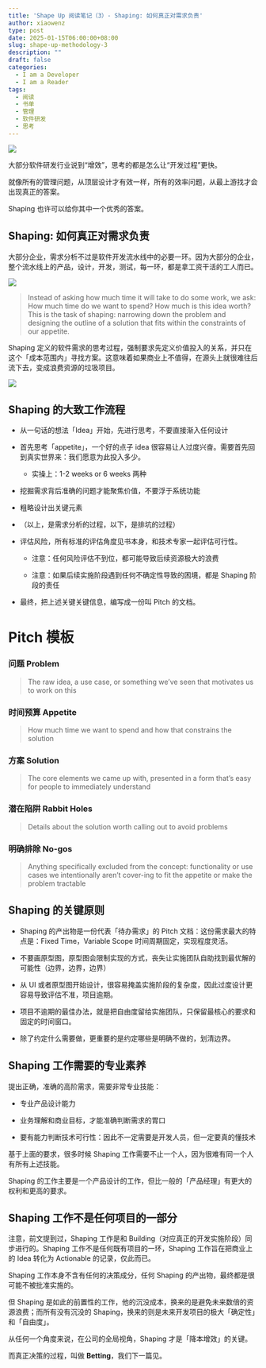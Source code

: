 ```yaml
---
title: 'Shape Up 阅读笔记（3）- Shaping: 如何真正对需求负责'
author: xiaowenz
type: post
date: 2025-01-15T06:00:00+08:00
slug: shape-up-methodology-3
description: ""
draft: false
categories:
  - I am a Developer
  - I am a Reader
tags:
  - 阅读
  - 书单
  - 管理
  - 软件研发
  - 思考
---
```


![](https://cdn.sa.net/2025/01/16/FVw3O2A8LWCoycu.png)

大部分软件研发行业说到“增效”，思考的都是怎么让“开发过程”更快。

就像所有的管理问题，从顶层设计才有效一样，所有的效率问题，从最上游找才会出现真正的答案。

Shaping 也许可以给你其中一个优秀的答案。

## Shaping: 如何真正对需求负责

大部分企业，需求分析不过是软件开发流水线中的必要一环。因为大部分的企业，整个流水线上的产品，设计，开发，测试，每一环，都是拿工资干活的工人而已。

![](https://cdn.sa.net/2025/01/15/gr5FNPlIC6RBMqp.png)

> Instead of asking how much time it will take to do some work, we ask: How much time do we want to spend? How much is this idea worth? This is the task of shaping: narrowing down the problem and designing the outline of a solution that fits within the constraints of our appetite.

Shaping 定义的软件需求的思考过程，强制要求先定义价值投入的关系，并只在这个「成本范围内」寻找方案。这意味着如果商业上不值得，在源头上就很难往后流下去，变成浪费资源的垃圾项目。

![](https://cdn.sa.net/2025/01/15/lEFiO2orDdcZIJK.png)

## Shaping 的大致工作流程

- 从一句话的想法「Idea」开始，先进行思考，不要直接渐入任何设计

- 首先思考「appetite」，一个好的点子 idea 很容易让人过度兴奋。需要首先回到真实世界来：我们愿意为此投入多少。

   - 实操上：1-2 weeks or 6 weeks 两种

- 挖掘需求背后准确的问题才能聚焦价值，不要浮于系统功能

- 粗略设计出关键元素

- （以上，是需求分析的过程，以下，是排坑的过程）

- 评估风险，所有标准的评估角度见书本身，和技术专家一起评估可行性。

   - 注意：任何风险评估不到位，都可能导致后续资源极大的浪费

   - 注意：如果后续实施阶段遇到任何不确定性导致的困境，都是 Shaping 阶段的责任

- 最终，把上述关键关键信息，编写成一份叫 Pitch 的文档。

# Pitch 模板

### 问题 Problem

> The raw idea, a use case, or something we’ve seen that motivates us to work on this

### 时间预算 Appetite

> How much time we want to spend and how that constrains the solution

### 方案 Solution

> The core elements we came up with, presented in a form that’s easy for people to immediately understand

### 潜在陷阱 Rabbit Holes

> Details about the solution worth calling out to avoid problems

### 明确排除 No-gos

> Anything specifically excluded from the concept: functionality or use cases we intentionally aren’t cover-ing to fit the appetite or make the problem tractable

## Shaping 的关键原则

-  Shaping 的产出物是一份代表「待办需求」的 Pitch 文档：这份需求最大的特点是：Fixed Time，Variable Scope 时间周期固定，实现程度灵活。

- 不要画原型图，原型图会限制实现的方式，丧失让实施团队自助找到最优解的可能性（边界，边界，边界）

- 从 UI 或者原型图开始设计，很容易掩盖实施阶段的复杂度，因此过度设计更容易导致评估不准，项目逾期。

- 项目不逾期的最佳办法，就是把自由度留给实施团队，只保留最核心的要求和固定的时间窗口。

- 除了约定什么需要做，更重要的是约定哪些是明确不做的，划清边界。


## Shaping 工作需要的专业素养

提出正确，准确的高阶需求，需要非常专业技能：

- 专业产品设计能力

- 业务理解和商业目标，才能准确判断需求的胃口

- 要有能力判断技术可行性：因此不一定需要是开发人员，但一定要真的懂技术


基于上面的要求，很多时候 Shaping 工作需要不止一个人，因为很难有同一个人有所有上述技能。

Shaping 的工作主要是一个产品设计的工作，但比一般的「产品经理」有更大的权利和更高的要求。

## Shaping 工作不是任何项目的一部分

注意，前文提到过，Shaping 工作是和 Building（对应真正的开发实施阶段）同步进行的。Shaping 工作不是任何既有项目的一环，Shaping 工作旨在把商业上的 Idea 转化为 Actionable 的记录，仅此而已。

Shaping 工作本身不含有任何的决策成分，任何 Shaping 的产出物，最终都是很可能不被批准实施的。

但 Shaping 是如此的前置性的工作，他的沉没成本，换来的是避免未来数倍的资源浪费；而所有没有沉没的 Shaping，换来的则是未来开发项目的极大「确定性」和「自由度」。

从任何一个角度来说，在公司的全局视角，Shaping 才是「降本增效」的关键。

而真正决策的过程，叫做 **Betting**，我们下一篇见。

